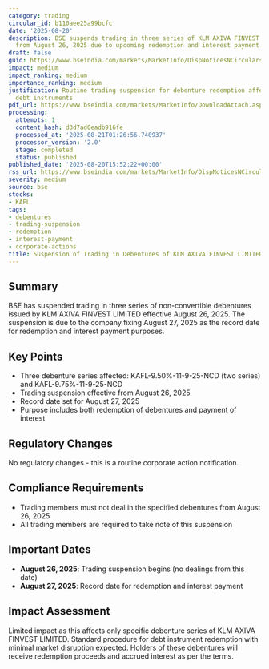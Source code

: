 ```yaml
---
category: trading
circular_id: b110aee25a99bcfc
date: '2025-08-20'
description: BSE suspends trading in three series of KLM AXIVA FINVEST LIMITED debentures
  from August 26, 2025 due to upcoming redemption and interest payment.
draft: false
guid: https://www.bseindia.com/markets/MarketInfo/DispNoticesNCirculars.aspx?Noticeid={246C01E0-9F11-4018-8545-1B55B3259801}&noticeno=20250820-59&dt=08/20/2025&icount=59&totcount=60&flag=0
impact: medium
impact_ranking: medium
importance_ranking: medium
justification: Routine trading suspension for debenture redemption affecting specific
  debt instruments
pdf_url: https://www.bseindia.com/markets/MarketInfo/DownloadAttach.aspx?id=20250820-59&attachedId=
processing:
  attempts: 1
  content_hash: d3d7ad0eadb916fe
  processed_at: '2025-08-21T01:26:56.740937'
  processor_version: '2.0'
  stage: completed
  status: published
published_date: '2025-08-20T15:52:22+00:00'
rss_url: https://www.bseindia.com/markets/MarketInfo/DispNoticesNCirculars.aspx?Noticeid={246C01E0-9F11-4018-8545-1B55B3259801}&noticeno=20250820-59&dt=08/20/2025&icount=59&totcount=60&flag=0
severity: medium
source: bse
stocks:
- KAFL
tags:
- debentures
- trading-suspension
- redemption
- interest-payment
- corporate-actions
title: Suspension of Trading in Debentures of KLM AXIVA FINVEST LIMITED
---
```


## Summary

BSE has suspended trading in three series of non-convertible debentures issued by KLM AXIVA FINVEST LIMITED effective August 26, 2025. The suspension is due to the company fixing August 27, 2025 as the record date for redemption and interest payment purposes.

## Key Points

- Three debenture series affected: KAFL-9.50%-11-9-25-NCD (two series) and KAFL-9.75%-11-9-25-NCD
- Trading suspension effective from August 26, 2025
- Record date set for August 27, 2025
- Purpose includes both redemption of debentures and payment of interest

## Regulatory Changes

No regulatory changes - this is a routine corporate action notification.

## Compliance Requirements

- Trading members must not deal in the specified debentures from August 26, 2025
- All trading members are required to take note of this suspension

## Important Dates

- **August 26, 2025**: Trading suspension begins (no dealings from this date)
- **August 27, 2025**: Record date for redemption and interest payment

## Impact Assessment

Limited impact as this affects only specific debenture series of KLM AXIVA FINVEST LIMITED. Standard procedure for debt instrument redemption with minimal market disruption expected. Holders of these debentures will receive redemption proceeds and accrued interest as per the terms.